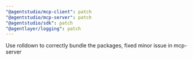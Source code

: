```yaml
---
"@agentstudio/mcp-client": patch
"@agentstudio/mcp-server": patch
"@agentstudio/sdk": patch
"@agentlayer/logging": patch
---
```


Use rolldown to correctly bundle the packages, fixed minor issue in mcp-server
